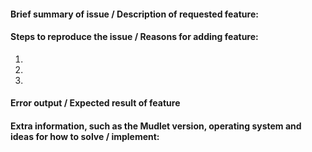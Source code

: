 #### Brief summary of issue / Description of requested feature:


#### Steps to reproduce the issue / Reasons for adding feature:

1. 
2. 
3. 

#### Error output / Expected result of feature


#### Extra information, such as the Mudlet version, operating system and ideas for how to solve / implement:
